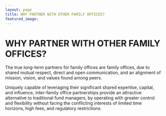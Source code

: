 ```yaml
---
layout: page
title: WHY PARTNER WITH OTHER FAMILY OFFICES?
featured_image: 
---
```



# WHY PARTNER WITH OTHER FAMILY OFFICES?

The true long-term partners for family offices are family offices, due to shared mutual respect, direct and open communication, and an alignment of mission, vision, and values found among peers. 

Uniquely capable of leveraging their significant shared expertise, capital, and influence, inter-family office partnerships provide an attractive alternative to traditional fund managers, by operating with greater control and flexibility without facing the conflicting interests of limited time horizons, high fees, and regulatory restrictions. 
